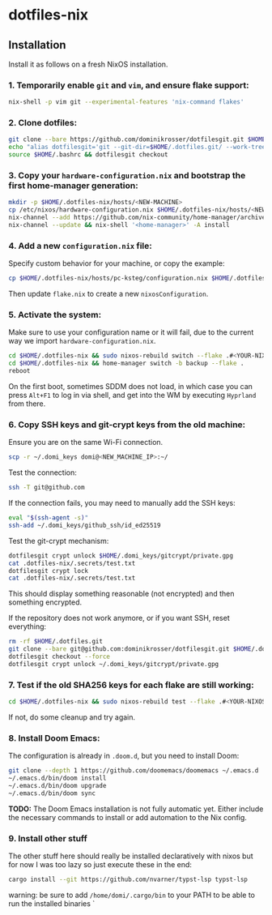 # dotfiles-nix

## Installation
Install it as follows on a fresh NixOS installation.

### 1. Temporarily enable `git` and `vim`, and ensure flake support:
```sh
nix-shell -p vim git --experimental-features 'nix-command flakes'
```

### 2. Clone dotfiles:
```sh
git clone --bare https://github.com/dominikrosser/dotfilesgit.git $HOME/.dotfiles.git
echo "alias dotfilesgit='git --git-dir=$HOME/.dotfiles.git/ --work-tree=$HOME'" >> $HOME/.bashrc
source $HOME/.bashrc && dotfilesgit checkout
```

### 3. Copy your `hardware-configuration.nix` and bootstrap the first home-manager generation:
```sh
mkdir -p $HOME/.dotfiles-nix/hosts/<NEW-MACHINE>
cp /etc/nixos/hardware-configuration.nix $HOME/.dotfiles-nix/hosts/<NEW-MACHINE>/hardware-configuration.nix
nix-channel --add https://github.com/nix-community/home-manager/archive/master.tar.gz home-manager
nix-channel --update && nix-shell '<home-manager>' -A install
```

### 4. Add a new `configuration.nix` file:
Specify custom behavior for your machine, or copy the example:
```sh
cp $HOME/.dotfiles-nix/hosts/pc-ksteg/configuration.nix $HOME/.dotfiles-nix/hosts/<NEW-MACHINE>/configuration.nix
```
Then update `flake.nix` to create a new `nixosConfiguration`.

### 5. Activate the system:
Make sure to use your configuration name or it will fail, due to the current way we import `hardware-configuration.nix`.
```sh
cd $HOME/.dotfiles-nix && sudo nixos-rebuild switch --flake .#<YOUR-NIXOS-CONFIGURATION-NAME>
cd $HOME/.dotfiles-nix && home-manager switch -b backup --flake .
reboot
```
On the first boot, sometimes SDDM does not load, in which case you can press `Alt+F1` to log in via shell, and get into the WM by executing `Hyprland` from there.

### 6. Copy SSH keys and git-crypt keys from the old machine:
Ensure you are on the same Wi-Fi connection.
```sh
scp -r ~/.domi_keys domi@<NEW_MACHINE_IP>:~/
```
Test the connection:
```sh
ssh -T git@github.com
```
If the connection fails, you may need to manually add the SSH keys:
```sh
eval "$(ssh-agent -s)"
ssh-add ~/.domi_keys/github_ssh/id_ed25519
```
Test the git-crypt mechanism:
```sh
dotfilesgit crypt unlock $HOME/.domi_keys/gitcrypt/private.gpg
cat .dotfiles-nix/.secrets/test.txt
dotfilesgit crypt lock
cat .dotfiles-nix/.secrets/test.txt
```
This should display something reasonable (not encrypted) and then something encrypted.

If the repository does not work anymore, or if you want SSH, reset everything:
```sh
rm -rf $HOME/.dotfiles.git
git clone --bare git@github.com:dominikrosser/dotfilesgit.git $HOME/.dotfiles.git
dotfilesgit checkout --force
dotfilesgit crypt unlock ~/.domi_keys/gitcrypt/private.gpg
```

### 7. Test if the old SHA256 keys for each flake are still working:
```sh
cd $HOME/.dotfiles-nix && sudo nixos-rebuild test --flake .#<YOUR-NIXOS-CONFIGURATION-NAME>
```
If not, do some cleanup and try again.

### 8. Install Doom Emacs:
The configuration is already in `.doom.d`, but you need to install Doom:
```sh
git clone --depth 1 https://github.com/doomemacs/doomemacs ~/.emacs.d
~/.emacs.d/bin/doom install
~/.emacs.d/bin/doom upgrade
~/.emacs.d/bin/doom sync
```
**TODO:** The Doom Emacs installation is not fully automatic yet. Either include the necessary commands to install or add automation to the Nix config.

### 9. Install other stuff
The other stuff here should really be installed declaratively with nixos but for now I was too lazy so just execute these in the end:

``` sh
cargo install --git https://github.com/nvarner/typst-lsp typst-lsp
```
warning: be sure to add `/home/domi/.cargo/bin` to your PATH to be able to run the installed binaries
`
